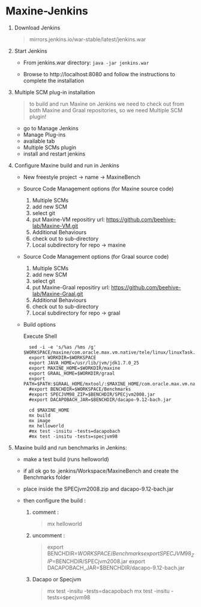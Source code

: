 # Maxine-Jenkins

1. Download Jenkins
	
	> mirrors.jenkins.io/war-stable/latest/jenkins.war

2. Start Jenkins
	
	* From jenkins.war directory: `java -jar jenkins.war`
	
	* Browse to http://localhost:8080 and follow the instructions to complete the installation

3. Multiple SCM plug-in installation
	
	> to build and run Maxine on Jenkins we need to check out from both Maxine and Graal repositories, so we need Multiple SCM plugin!
	
	* go to Manage Jenkins
	* Manage Plug-ins
	* available tab
	* Multiple SCMs plugin
	* install and restart jenkins

4. Configure Maxine build and run in Jenkins
	
	* New freestyle project -> name -> MaxineBench

	* Source Code Management options (for Maxine source code)
		
		1. Multiple SCMs
		2. add new SCM
		3. select git
		4. put Maxine-VM repositiry url: https://github.com/beehive-lab/Maxine-VM.git
		5. Additional Behaviours 
		6. check out to sub-directory 
		7. Local subdirectory for repo -> maxine
	
	* Source Code Management options (for Graal source code)
		
		1. Multiple SCMs
		2. add new SCM
		3. select git
		4. put Maxine-Graal repositiry url: https://github.com/beehive-lab/Maxine-Graal.git
		5. Additional Behaviours 
		6. check out to sub-directory 
		7. Local subdirectory for repo -> graal	
	
	* Build options
		
		Execute Shell

			sed -i -e 's/%as /%ms /g' $WORKSPACE/maxine/com.oracle.max.vm.native/tele/linux/linuxTask.c
			export WORKDIR=$WORKSPACE
			export JAVA_HOME=/usr/lib/jvm/jdk1.7.0_25
			export MAXINE_HOME=$WORKDIR/maxine
			export GRAAL_HOME=$WORKDIR/graal
			export PATH=$PATH:$GRAAL_HOME/mxtool/:$MAXINE_HOME/com.oracle.max.vm.native/generated/linux/
			#export BENCHDIR=$WORKSPACE/Benchmarks
			#export SPECJVM98_ZIP=$BENCHDIR/SPECjvm2008.jar
			#export DACAPOBACH_JAR=$BENCHDIR/dacapo-9.12-bach.jar
		
			cd $MAXINE_HOME
			mx build
			mx image
			mx helloworld
			#mx test -insitu -tests=dacapobach
			#mx test -insitu -tests=specjvm98

5. Maxine build and run benchmarks in Jenkins:
	
	* make a test build (runs helloworld)
	
	* if all ok go to .jenkins/Workspace/MaxineBench and create the Benchmarks folder
	
	* place inside the SPECjvm2008.zip and dacapo-9.12-bach.jar
	
	* then configure the build : 	
		1. comment  : 

			> mx helloworld

		2. uncomment :	

			> export BENCHDIR=$WORKSPACE/Benchmarks
			> export SPECJVM98_ZIP=$BENCHDIR/SPECjvm2008.jar
			> export DACAPOBACH_JAR=$BENCHDIR/dacapo-9.12-bach.jar

		3. Dacapo or Specjvm
			
			> mx test -insitu -tests=dacapobach
			> mx test -insitu -tests=specjvm98
